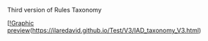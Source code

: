 Third version of Rules Taxonomy

[[!Graphic preview](../../DOWNLOAD/Taxonomy_V3.png)(https://ilaredavid.github.io/Test/V3/IAD_taxonomy_V3.html)
